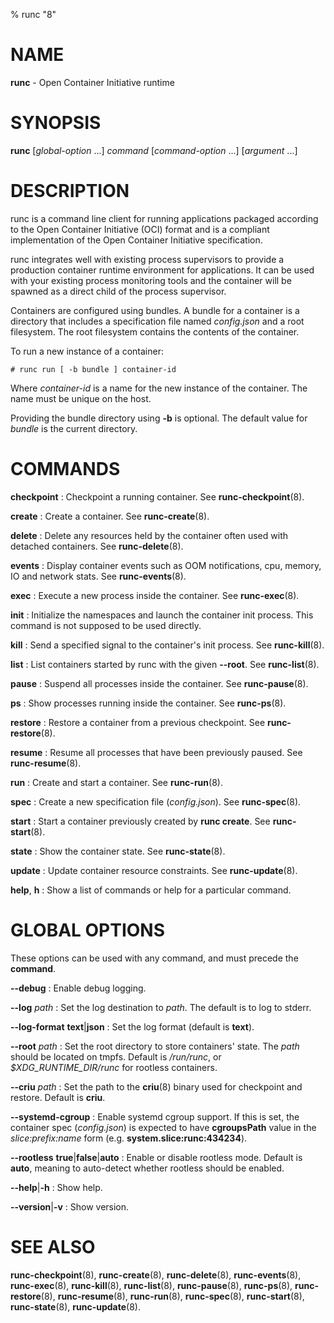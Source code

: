 % runc "8"

# NAME
**runc** - Open Container Initiative runtime

# SYNOPSIS

**runc** [_global-option_ ...] _command_ [_command-option_ ...] [_argument_ ...]

# DESCRIPTION
runc is a command line client for running applications packaged according to
the Open Container Initiative (OCI) format and is a compliant implementation of the
Open Container Initiative specification.

runc integrates well with existing process supervisors to provide a production
container runtime environment for applications. It can be used with your
existing process monitoring tools and the container will be spawned as a
direct child of the process supervisor.

Containers are configured using bundles. A bundle for a container is a directory
that includes a specification file named _config.json_ and a root filesystem.
The root filesystem contains the contents of the container.

To run a new instance of a container:

	# runc run [ -b bundle ] container-id

Where _container-id_ is a name for the new instance of the container.
The name must be unique on the host.

Providing the bundle directory using **-b** is optional. The default
value for _bundle_ is the current directory.

# COMMANDS
**checkpoint**
: Checkpoint a running container. See **runc-checkpoint**(8).

**create**
: Create a container. See **runc-create**(8).

**delete**
: Delete any resources held by the container often used with detached
containers. See **runc-delete**(8).

**events**
: Display container events such as OOM notifications, cpu, memory, IO and
network stats. See **runc-events**(8).

**exec**
: Execute a new process inside the container. See **runc-exec**(8).

**init**
: Initialize the namespaces and launch the container init process. This command
is not supposed to be used directly.

**kill**
: Send a specified signal to the container's init process. See
**runc-kill**(8).

**list**
: List containers started by runc with the given **--root**. See
**runc-list**(8).

**pause**
: Suspend all processes inside the container. See **runc-pause**(8).

**ps**
: Show processes running inside the container. See **runc-ps**(8).

**restore**
: Restore a container from a previous checkpoint. See **runc-restore**(8).

**resume**
: Resume all processes that have been previously paused. See **runc-resume**(8).

**run**
: Create and start a container. See **runc-run**(8).

**spec**
: Create a new specification file (_config.json_). See **runc-spec**(8).

**start**
: Start a container previously created by **runc create**. See **runc-start**(8).

**state**
: Show the container state. See **runc-state**(8).

**update**
: Update container resource constraints. See **runc-update**(8).

**help**, **h**
: Show a list of commands or help for a particular command.

# GLOBAL OPTIONS

These options can be used with any command, and must precede the **command**.

**--debug**
: Enable debug logging.

**--log** _path_
: Set the log destination to _path_. The default is to log to stderr.

**--log-format** **text**|**json**
: Set the log format (default is **text**).

**--root** _path_
: Set the root directory to store containers' state. The _path_ should be
located on tmpfs. Default is */run/runc*, or *$XDG_RUNTIME_DIR/runc* for
rootless containers.

**--criu** _path_
: Set the path to the **criu**(8) binary used for checkpoint and restore.
Default is **criu**.

**--systemd-cgroup**
: Enable systemd cgroup support. If this is set, the container spec
(_config.json_) is expected to have **cgroupsPath** value in the
*slice:prefix:name* form (e.g. **system.slice:runc:434234**).

**--rootless** **true**|**false**|**auto**
: Enable or disable rootless mode. Default is **auto**, meaning to auto-detect
whether rootless should be enabled.

**--help**|**-h**
: Show help.

**--version**|**-v**
: Show version.

# SEE ALSO

**runc-checkpoint**(8),
**runc-create**(8),
**runc-delete**(8),
**runc-events**(8),
**runc-exec**(8),
**runc-kill**(8),
**runc-list**(8),
**runc-pause**(8),
**runc-ps**(8),
**runc-restore**(8),
**runc-resume**(8),
**runc-run**(8),
**runc-spec**(8),
**runc-start**(8),
**runc-state**(8),
**runc-update**(8).
